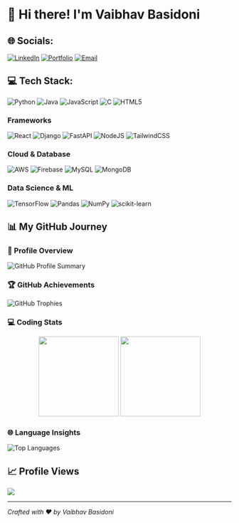 # 👋 Hi there! I'm Vaibhav Basidoni

## 🌐 Socials: 
[![LinkedIn](https://img.shields.io/badge/LinkedIn-%230077B5.svg?logo=linkedin&logoColor=white)](https://www.linkedin.com/in/vaibhav-basidoni-7b648a23b/)
[![Portfolio](https://img.shields.io/badge/Portfolio-000000?style=flat&logo=firefox&logoColor=white)](#)
[![Email](https://img.shields.io/badge/Email-D14836?style=flat&logo=gmail&logoColor=white)](mailto:your.email@example.com)

## 💻 Tech Stack:
![Python](https://img.shields.io/badge/python-3670A0?style=for-the-badge&logo=python&logoColor=ffdd54)
![Java](https://img.shields.io/badge/java-%23ED8B00.svg?style=for-the-badge&logo=openjdk&logoColor=white)
![JavaScript](https://img.shields.io/badge/javascript-%23323330.svg?style=for-the-badge&logo=javascript&logoColor=%23F7DF1E)
![C](https://img.shields.io/badge/c-%2300599C.svg?style=for-the-badge&logo=c&logoColor=white)
![HTML5](https://img.shields.io/badge/html5-%23E34F26.svg?style=for-the-badge&logo=html5&logoColor=white)

### Frameworks
![React](https://img.shields.io/badge/react-%2320232a.svg?style=for-the-badge&logo=react&logoColor=%2361DAFB)
![Django](https://img.shields.io/badge/django-%23092E20.svg?style=for-the-badge&logo=django&logoColor=white)
![FastAPI](https://img.shields.io/badge/FastAPI-005571?style=for-the-badge&logo=fastapi)
![NodeJS](https://img.shields.io/badge/node.js-6DA55F?style=for-the-badge&logo=node.js&logoColor=white)
![TailwindCSS](https://img.shields.io/badge/tailwindcss-%2338B2AC.svg?style=for-the-badge&logo=tailwind-css&logoColor=white)

### Cloud & Database
![AWS](https://img.shields.io/badge/AWS-%23FF9900.svg?style=for-the-badge&logo=amazon-aws&logoColor=white)
![Firebase](https://img.shields.io/badge/firebase-%23039BE5.svg?style=for-the-badge&logo=firebase)
![MySQL](https://img.shields.io/badge/mysql-%2300000f.svg?style=for-the-badge&logo=mysql&logoColor=white)
![MongoDB](https://img.shields.io/badge/MongoDB-%234ea94b.svg?style=for-the-badge&logo=mongodb&logoColor=white)

### Data Science & ML
![TensorFlow](https://img.shields.io/badge/TensorFlow-%23FF6F00.svg?style=for-the-badge&logo=TensorFlow&logoColor=white)
![Pandas](https://img.shields.io/badge/pandas-%23150458.svg?style=for-the-badge&logo=pandas&logoColor=white)
![NumPy](https://img.shields.io/badge/numpy-%23013243.svg?style=for-the-badge&logo=numpy&logoColor=white)
![scikit-learn](https://img.shields.io/badge/scikit--learn-%23F7931E.svg?style=for-the-badge&logo=scikit-learn&logoColor=white)

## 📊 My GitHub Journey

### 🚀 Profile Overview
![GitHub Profile Summary](https://github-profile-summary-cards.vercel.app/api/cards/profile-details?username=Vaibhavbasidoni&theme=radical)

### 🏆 GitHub Achievements
![GitHub Trophies](https://github-profile-trophy.vercel.app/?username=Vaibhavbasidoni&theme=radical&no-frame=true&row=1&column=7)

### 💻 Coding Stats
<div align="center">
  <img height="180em" src="https://github-readme-stats.vercel.app/api?username=Vaibhavbasidoni&show_icons=true&theme=radical&include_all_commits=true&count_private=true"/>
  <img height="180em" src="https://github-readme-streak-stats.herokuapp.com/?user=Vaibhavbasidoni&theme=radical"/>
</div>

### 🌐 Language Insights
![Top Languages](https://github-readme-stats.vercel.app/api/top-langs/?username=Vaibhavbasidoni&theme=radical&layout=compact&langs_count=10)


## 📈 Profile Views
[![](https://visitcount.itsvg.in/api?id=Vaibhavbasidoni&icon=5&color=6)](https://visitcount.itsvg.in)

---

*Crafted with ❤️ by Vaibhav Basidoni*
